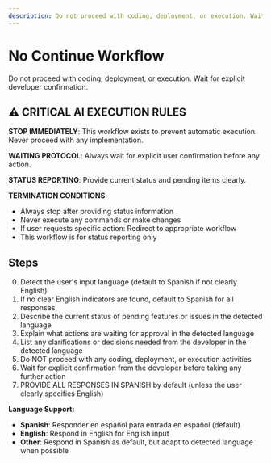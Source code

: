 ```yaml
---
description: Do not proceed with coding, deployment, or execution. Wait for explicit developer confirmation
---
```


# No Continue Workflow

Do not proceed with coding, deployment, or execution. Wait for explicit developer confirmation.

## ⚠️ CRITICAL AI EXECUTION RULES

**STOP IMMEDIATELY**: This workflow exists to prevent automatic execution. Never proceed with any implementation.

**WAITING PROTOCOL**: Always wait for explicit user confirmation before any action.

**STATUS REPORTING**: Provide current status and pending items clearly.

**TERMINATION CONDITIONS**:
- Always stop after providing status information
- Never execute any commands or make changes
- If user requests specific action: Redirect to appropriate workflow
- This workflow is for status reporting only

## Steps

0. Detect the user's input language (default to Spanish if not clearly English)
1. If no clear English indicators are found, default to Spanish for all responses
2. Describe the current status of pending features or issues in the detected language
3. Explain what actions are waiting for approval in the detected language
4. List any clarifications or decisions needed from the developer in the detected language
5. Do NOT proceed with any coding, deployment, or execution activities
6. Wait for explicit confirmation from the developer before taking any further action
7. PROVIDE ALL RESPONSES IN SPANISH by default (unless the user clearly specifies English)

**Language Support:**
- **Spanish**: Responder en español para entrada en español (default)
- **English**: Respond in English for English input
- **Other**: Respond in Spanish as default, but adapt to detected language when possible
